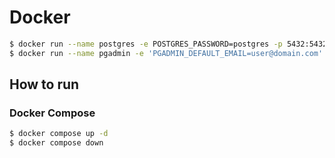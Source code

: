 # Docker 

```bash
$ docker run --name postgres -e POSTGRES_PASSWORD=postgres -p 5432:5432 -d postgres:16.1
$ docker run --name pgadmin -e 'PGADMIN_DEFAULT_EMAIL=user@domain.com' -e 'PGADMIN_DEFAULT_PASSWORD=password' -p 80:80 -d dpage/pgadmin4:latest
```

## How to run

### Docker Compose

```bash
$ docker compose up -d
$ docker compose down
```
